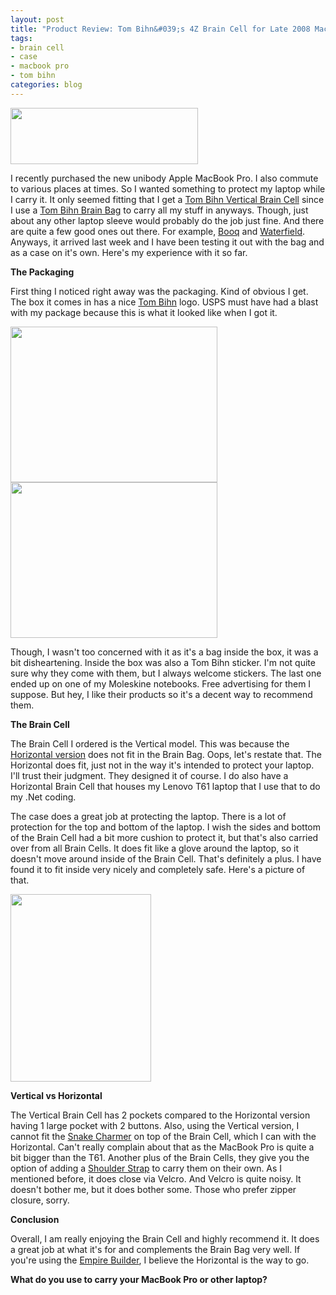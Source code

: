 ```yaml
--- 
layout: post
title: "Product Review: Tom Bihn&#039;s 4Z Brain Cell for Late 2008 MacBook Pro"
tags: 
- brain cell
- case
- macbook pro
- tom bihn
categories: blog
---
```

<a href="http://johntwang.local:8888turbo.paulstamatiou.com/uploads/2008/12/untitled-21.png"><img class="aligncenter size-medium wp-image-214" title="Tom Bihn Brain Cell" src="http://www.johntwang.com/blogturbo.paulstamatiou.com/uploads/2008/12/untitled-2-300x90.png" alt="" width="300" height="90" /></a>

I recently purchased the new unibody Apple MacBook Pro. I also commute to various places at times. So I wanted something to protect my laptop while I carry it. It only seemed fitting that I get a <a href="http://www.tombihn.com/page/001/PROD/300/TB0390">Tom Bihn Vertical Brain Cell</a> since I use a <a href="http://www.tombihn.com/page/001/PROD/100/TB0104">Tom Bihn Brain Bag</a> to carry all my stuff in anyways. Though, just about any other laptop sleeve would probably do the job just fine. And there are quite a few good ones out there. For example, <a href="http://www.booqbags.com/Compact-Cases-Laptop-Sleeves">Booq</a> and <a href="http://www.sfbags.com/">Waterfield</a>. Anyways, it arrived last week and I have been testing it out with the bag and as a case on it's own. Here's my experience with it so far.

<!--more-->

<strong>The Packaging</strong>

First thing I noticed right away was the packaging. Kind of obvious I get. The box it comes in has a nice <a href="http://www.tombihn.com">Tom Bihn</a> logo. USPS must have had a blast with my package because this is what it looked like when I got it.

<img class="alignnone" title="Box 1" src="http://i434.photobucket.com/albums/qq64/jwang392/IMG_1953.jpg" alt="" width="331" height="249" /><img class="alignnone" title="Tom Bihn USPS Box" src="http://i434.photobucket.com/albums/qq64/jwang392/IMG_1954.jpg" alt="" width="331" height="249" />

Though, I wasn't too concerned with it as it's a bag inside the box, it was a bit disheartening. Inside the box was also a Tom Bihn sticker. I'm not quite sure why they come with them, but I always welcome stickers. The last one ended up on one of my Moleskine notebooks. Free advertising for them I suppose. But hey, I like their products so it's a decent way to recommend them.

<strong>The Brain Cell</strong>

The Brain Cell I ordered is the Vertical model. This was because the <a href="http://www.tombihn.com/page/001/PROD/300/TB0300">Horizontal version</a> does not fit in the Brain Bag. Oops, let's restate that. The Horizontal does fit, just not in the way it's intended to protect your laptop. I'll trust their judgment. They designed it of course. I do also have a Horizontal Brain Cell that houses my Lenovo T61 laptop that I use that to do my .Net coding.

The case does a great job at protecting the laptop. There is a lot of protection for the top and bottom of the laptop. I wish the sides and bottom of the Brain Cell had a bit more cushion to protect it, but that's also carried over from all Brain Cells. It does fit like a glove around the laptop, so it doesn't move around inside of the Brain Cell. That's definitely a plus. I have found it to fit inside very nicely and completely safe. Here's a picture of that.

<a href="http://johntwang.local:8888turbo.paulstamatiou.com/uploads/2008/12/img_2114.jpg"><img class="aligncenter size-medium wp-image-235" title="with MBP inside" src="http://www.johntwang.com/blogturbo.paulstamatiou.com/uploads/2008/12/img_2114-225x300.jpg" alt="" width="225" height="300" /></a>
<p style="text-align: center;"></p>
<p style="text-align: center;"></p>

<strong>Vertical vs Horizontal</strong>

The Vertical Brain Cell has 2 pockets compared to the Horizontal version having 1 large pocket with 2 buttons. Also, using the Vertical version, I cannot fit the <a href="http://www.tombihn.com/page/001/PROD/ACC/TB0302">Snake Charmer</a> on top of the Brain Cell, which I can with the Horizontal. Can't really complain about that as the MacBook Pro is quite a bit bigger than the T61. Another plus of the Brain Cells, they give you the option of adding a <a href="http://www.tombihn.com/page/001/CTGY/ACC">Shoulder Strap</a> to carry them on their own. As I mentioned before, it does close via Velcro. And Velcro is quite noisy. It doesn't bother me, but it does bother some. Those who prefer zipper closure, sorry.

<strong>Conclusion</strong>

Overall, I am really enjoying the Brain Cell and highly recommend it. It does a great job at what it's for and complements the Brain Bag very well. If you're using the <a href="http://www.tombihn.com/page/001/PROD/300/TB0730">Empire Builder</a>, I believe the Horizontal is the way to go.

<strong>What do you use to carry your MacBook Pro or other laptop?</strong>
